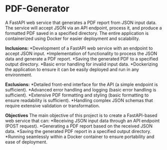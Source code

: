 # PDF-Generator
A FastAPI web service that generates a PDF report from JSON input data. The service will accept JSON via an API endpoint, process it, and produce a formatted PDF saved in a specified directory. The entire application is containerized using Docker for easier deployment and scalability.

**Inclusions:** 
*Development of a FastAPI web service with an endpoint to accept JSON input. 
*Implementation of functionality to process the JSON data and generate a PDF report. 
*Saving the generated PDF to a specified output directory. 
*Basic error handling for invalid input data. 
*Dockerizing the application to ensure it can be easily deployed and run in any environment. 

**Exclusions:** 
*Detailed front-end interface for the API (a simple endpoint is sufficient). 
*Advanced error handling and logging (basic error handling is sufficient). 
*Extensive PDF formatting and styling (basic formatting to ensure readability is sufficient). 
*Handling complex JSON schemas that require extensive validation or transformation. 

**Objectives** 
The main objective of this project is to create a FastAPI-based web service that can: 
*Receiving JSON input data through an API endpoint (POST request). 
*Generating a PDF report based on the received JSON data. 
*Saving the generated PDF report in a specified output directory. 
*Running seamlessly within a Docker container to ensure portability and ease of deployment. 
